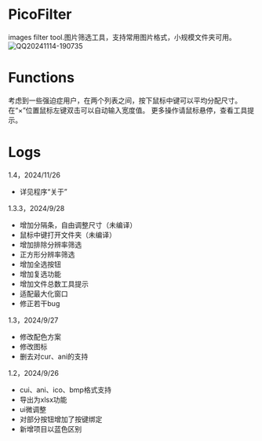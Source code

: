 # PicoFilter
 images filter tool.图片筛选工具，支持常用图片格式，小规模文件夹可用。
![QQ20241114-190735](https://github.com/user-attachments/assets/1d486b27-b104-4790-ab6b-d4d0d68a6591)
# Functions
考虑到一些强迫症用户，在两个列表之间，按下鼠标中键可以平均分配尺寸。
在“×”位置鼠标左键双击可以自动输入宽度值。
更多操作请鼠标悬停，查看工具提示。
# Logs
1.4，2024/11/26
+ 详见程序“关于”

 1.3.3，2024/9/28
+ 增加分隔条，自由调整尺寸（未编译）
+ 鼠标中键打开文件夹（未编译）
+ 增加排除分辨率筛选
+ 正方形分辨率筛选
+ 增加全选按钮
+ 增加复选功能
+ 增加文件总数工具提示
+ 适配最大化窗口
+ 修正若干bug

 1.3，2024/9/27
+ 修改配色方案
+ 修改图标
+ 删去对cur、ani的支持
 
1.2，2024/9/26
+ cui、ani、ico、bmp格式支持
+ 导出为xlsx功能
+ ui微调整
+ 对部分按钮增加了按键绑定
+ 新增项目以蓝色区别
